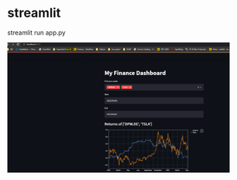 # streamlit

streamlit run app.py

![alt text](https://github.com/rajeev00723/streamlit/blob/master/streamlit%20-dashboard.PNG)
